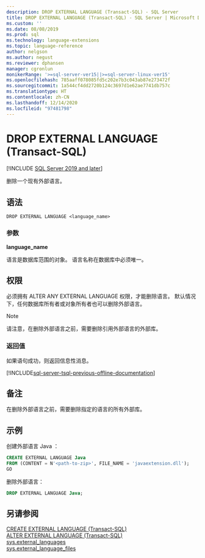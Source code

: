 ```yaml
---
description: DROP EXTERNAL LANGUAGE (Transact-SQL) - SQL Server
title: DROP EXTERNAL LANGUAGE (Transact-SQL) - SQL Server | Microsoft Docs
ms.custom: ''
ms.date: 08/08/2019
ms.prod: sql
ms.technology: language-extensions
ms.topic: language-reference
author: nelgson
ms.author: negust
ms.reviewer: dphansen
manager: cgronlun
monikerRange: '>=sql-server-ver15||>=sql-server-linux-ver15'
ms.openlocfilehash: 785aaff078085fd5c202e7b3c043ab87e273472f
ms.sourcegitcommit: 1a544cf4dd2720b124c3697d1e62ae7741db757c
ms.translationtype: HT
ms.contentlocale: zh-CN
ms.lasthandoff: 12/14/2020
ms.locfileid: "97481798"
---
```

# <a name="drop-external-language-transact-sql"></a>DROP EXTERNAL LANGUAGE (Transact-SQL)  
[!INCLUDE [SQL Server 2019 and later](../../includes/applies-to-version/sqlserver2019.md)]

删除一个现有外部语言。

## <a name="syntax"></a>语法

```syntaxsql
DROP EXTERNAL LANGUAGE <language_name>
```

### <a name="arguments"></a>参数

**language_name**

语言是数据库范围的对象。 语言名称在数据库中必须唯一。

## <a name="permissions"></a>权限

必须拥有 ALTER ANY EXTERNAL LANGUAGE 权限，才能删除语言。 默认情况下，任何数据库所有者或对象所有者也可以删除外部语言。

> [!NOTE]
> 请注意，在删除外部语言之前，需要删除引用外部语言的外部库。

### <a name="return-values"></a>返回值

如果语句成功，则返回信息性消息。

[!INCLUDE[sql-server-tsql-previous-offline-documentation](../../includes/sql-server-tsql-previous-offline-documentation.md)]

## <a name="remarks"></a>备注

在删除外部语言之前，需要删除指定的语言的所有外部库。

## <a name="examples"></a>示例

创建外部语言 Java  ：

```sql
CREATE EXTERNAL LANGUAGE Java 
FROM (CONTENT = N'<path-to-zip>', FILE_NAME = 'javaextension.dll');
GO
```

删除外部语言：

```sql
DROP EXTERNAL LANGUAGE Java;
```

## <a name="see-also"></a>另请参阅

[CREATE EXTERNAL LANGUAGE (Transact-SQL)](create-external-language-transact-sql.md)  
[ALTER EXTERNAL LANGUAGE (Transact-SQL)](alter-external-language-transact-sql.md)  
[sys.external_languages](../../relational-databases/system-catalog-views/sys-external-languages-transact-sql.md)  
[sys.external_language_files](../../relational-databases/system-catalog-views/sys-external-language-files-transact-sql.md)  
